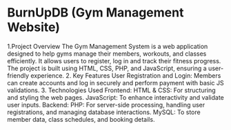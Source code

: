 # BurnUpDB (Gym Management Website)
1.Project Overview The Gym Management System is a web application designed to help gyms manage their members, workouts, and classes efficiently. It allows users to register, log in and track their fitness progress. The project is built using HTML, CSS, PHP, and JavaScript, ensuring a user-friendly experience. 
2. Key Features User Registration and Login: Members can create accounts and log in securely and perform payment with basic JS validations. 
3. Technologies Used 
Frontend: 
   HTML & CSS: For structuring and styling the web pages. 
   JavaScript: To enhance interactivity and validate user inputs. 
Backend: 
   PHP: For server-side processing, handling user registrations, and managing database interactions.
   MySQL: To store member data, class schedules, and booking details. 
